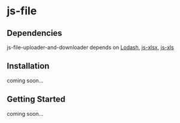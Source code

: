 # js-file

## Dependencies
js-file-uploader-and-downloader depends on [Lodash](https://github.com/lodash/lodash), [js-xlsx](https://github.com/SheetJS/js-xlsx), [js-xls](https://github.com/SheetJS/js-xls) 

## Installation

coming soon...

## Getting Started

coming soon...